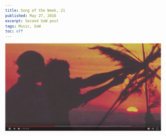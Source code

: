```yaml
---
title: Song of the Week, 21
published: May 27, 2016
excerpt: Second SoW post
tags: Music, SoW
toc: off
---
```


[![Lethal Musk](../images/videos/youtube-lethal_musk.jpg)](https://youtu.be/HxPWQsF_ixo "Lethal Musk")
